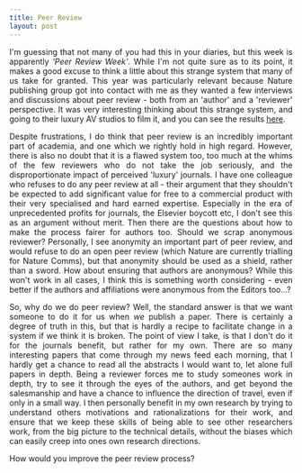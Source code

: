 ```yaml
---
title: Peer Review 
layout: post
---
```

<p align='justify'>
I'm guessing that not many of you had this in your diaries, but this week is apparently <em>'Peer Review Week'</em>. While I'm not quite sure as to its point, it makes a good excuse to think a little about this strange system that many of us take for granted. This year was particularly relevant because Nature publishing group got into contact with me as they wanted a few interviews and discussions about peer review - both from an 'author' and a 'reviewer' perspective. It was very interesting thinking about this strange system, and going to their luxury AV studios to film it, and you can see the results <a href='https://masterclasses.nature.com/users/59211-dr-george-booth'>here</a>.
</p>

<!-- more -->

<p align='justify'>
Despite frustrations, I do think that peer review is an incredibly important part of academia, and one which we rightly hold in high regard. However, there is also no doubt that it is a flawed system too, too much at the whims of the few reviewers who do not take the job seriously, and the disproportionate impact of perceived 'luxury' journals. I have one colleague who refuses to do any peer review at all - their argument that they shouldn't be expected to add significant value for free to a commercial product with their very specialised and hard earned expertise. Especially in the era of unprecedented profits for journals, the Elsevier boycott etc, I don't see this as an argument without merit. Then there are the questions about how to make the process fairer for authors too. Should we scrap anonymous reviewer? Personally, I see anonymity an important part of peer review, and would refuse to do an open peer review (which Nature are currently trialling for Nature Comms), but that anonymity should be used as a shield, rather than a sword. How about ensuring that authors are anonymous? While this won't work in all cases, I think this is something worth considering - even better if the authors and affiliations were anonymous from the Editors too...?
</p>

<p align='justify'>
So, why do we do peer review? Well, the standard answer is that we want someone to do it for us when <em>we</em> publish a paper. There is certainly a degree of truth in this, but that is hardly a recipe to facilitate change in a system if we think it is broken. The point of view I take, is that I don't do it for the journals benefit, but rather for my own. There are so many interesting papers that come through my news feed each morning, that I hardly get a chance to read all the abstracts I would want to, let alone full papers in depth. Being a reviewer forces me to study someones work in depth, try to see it through the eyes of the authors, and get beyond the salesmanship and have a chance to influence the direction of travel, even if only in a small way. I then personally benefit in my own research by trying to understand others motivations and rationalizations for their work, and ensure that we keep these skills of being able to see other researchers work, from the big picture to the technical details, without the biases which can easily creep into ones own research directions.
</p>

<p align='justify'>
How would you improve the peer review process?
</p>
